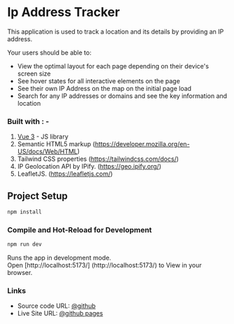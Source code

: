 # Ip Address Tracker

This application is used to track a location and its details by providing an IP address.

Your users should be able to:

- View the optimal layout for each page depending on their device's screen size
- See hover states for all interactive elements on the page
- See their own IP Address on the map on the initial page load
- Search for any IP addresses or domains and see the key information and location

### Built with : -

1. [Vue 3](https://vuejs.org/guide/quick-start.html) - JS library
2. Semantic HTML5 markup (https://developer.mozilla.org/en-US/docs/Web/HTML)
3. Tailwind CSS properties (https://tailwindcss.com/docs/)
4. IP Geolocation API by IPify. (https://geo.ipify.org/)
5. LeafletJS. (https://leafletjs.com/)

## Project Setup

```sh
npm install
```

### Compile and Hot-Reload for Development

```sh
npm run dev
```

Runs the app in development mode. \
Open [http://localhost:5173/] (http://localhost:5173/) to View in your browser.

### Links

- Source code URL: [@github](https://github.com/Julkhair-zlr/IP-Address-Tracker-By-Using-Vue)
- Live Site URL: [@github pages](https://starlit-baklava-31f171.netlify.app/)
